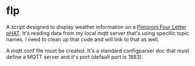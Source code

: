 # flp
A script designed to display weather information on a [Pimoroni Four Letter
pHAT](https://shop.pimoroni.com/products/four-letter-phat). It's reading data from my local mqtt server that's using specific topic names. I need to clean up that code and will link to that as well.

A mqtt.conf file must be created. It's a standard configparser doc that must define a MQTT server and it's port (default port is 1883).
